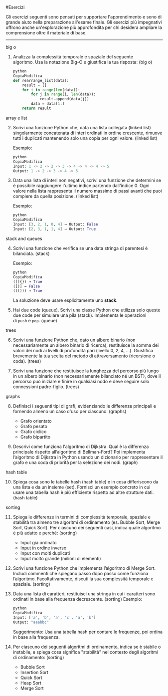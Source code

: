 #Esercizi

Gli esercizi seguenti sono pensati per supportare l'apprendimento e sono di grande aiuto nella preparazione all'esame finale. Gli esercizi più impegnativi offrono anche un'esplorazione più approfondita per chi desidera ampliare la comprensione oltre il materiale di base.

---

big o

1. Analizza la complessità temporale e spaziale del seguente algoritmo. Usa la notazione Big-O e giustifica la tua risposta: (big o)

   ```python
   python
   CopiaModifica
   def rearrange_list(data):
       result = []
       for i in range(len(data)):
           for j in range(i, len(data)):
               result.append(data[j])
           data = data[1:]
       return result

   ```

array e list 

2. Scrivi una funzione Python che, data una lista collegata (linked list) singolarmente concatenata di interi ordinati in ordine crescente, rimuove tutti i duplicati mantenendo solo una copia per ogni valore. (linked list)

   Esempio:

   ```python
   python
   CopiaModifica
   Input: 1 -> 2 -> 2 -> 3 -> 4 -> 4 -> 4 -> 5
   Output: 1 -> 2 -> 3 -> 4 -> 5
   ```

3. Data una lista di interi non negativi, scrivi una funzione che determini se è possibile raggiungere l'ultimo indice partendo dall'indice 0. Ogni valore nella lista rappresenta il numero massimo di passi avanti che puoi compiere da quella posizione. (linked list)

   Esempio:

   ```python
   python
   CopiaModifica
   Input: [3, 2, 1, 0, 4] → Output: False
   Input: [2, 3, 1, 1, 4] → Output: True

   ```

stack and queues

4. Scrivi una funzione che verifica se una data stringa di parentesi è bilanciata. (stack)

   Esempio:

   ```python
   python
   CopiaModifica
   ([]{}) → True
   ([)] → False
   ((())) → True
   ```

   La soluzione deve usare esplicitamente uno **stack**.

5. Hai due code (queue). Scrivi una classe Python che utilizza solo queste due code per simulare una pila (stack). Implementa le operazioni di `push` e `pop`. (queue)

trees 

6. Scrivi una funzione Python che, dato un albero binario (non necessariamente un albero binario di ricerca), restituisce la somma dei valori dei nodi ai livelli di profondità pari (livello 0, 2, 4, ...). Giustifica brevemente la tua scelta del metodo di attraversamento (ricorsione o coda). (trees)

7. Scrivi una funzione che restituisce la lunghezza del percorso più lungo in un albero binario (non necessariamente bilanciato né un BST), dove il percorso può iniziare e finire in qualsiasi nodo e deve seguire solo connessioni padre-figlio. (trees)

graphs

8. Definisci i seguenti tipi di grafi, evidenziando le differenze principali e fornendo almeno un caso d'uso per ciascuno: (graphs)


    - Grafo orientato
    - Grafo pesato
    - Grafo ciclico
    - Grafo bipartito

9.  Descrivi come funziona l'algoritmo di Dijkstra. Qual è la differenza principale rispetto all’algoritmo di Bellman-Ford? Poi implementa l’algoritmo di Dijkstra in Python usando un dizionario per rappresentare il grafo e una coda di priorità per la selezione dei nodi. (graph)

hash table

10. Spiega cosa sono le tabelle hash (hash table) e in cosa differiscono da una lista e da un insieme (set). Fornisci un esempio concreto in cui usare una tabella hash è più efficiente rispetto ad altre strutture dati. (hash table)

sorting 

11. Spiega le differenze in termini di complessità temporale, spaziale e stabilità tra almeno tre algoritmi di ordinamento (es. Bubble Sort, Merge Sort, Quick Sort). Per ciascuno dei seguenti casi, indica quale algoritmo è più adatto e perché: (sorting)


    - Input già ordinato
    - Input in ordine inverso
    - Input con molti duplicati
    - Input molto grande (milioni di elementi)

12. Scrivi una funzione Python che implementa l’algoritmo di Merge Sort. Includi commenti che spiegano passo dopo passo come funziona l’algoritmo. Facoltativamente, discuti la sua complessità temporale e spaziale. (sorting)

13. Data una lista di caratteri, restituisci una stringa in cui i caratteri sono ordinati in base alla frequenza decrescente. (sorting)
    Esempio:


    ```python
    python
    CopiaModifica
    Input: ['a', 'b', 'a', 'c', 'a', 'b']
    Output: "aaabbc"
    ```
    Suggerimento: Usa una tabella hash per contare le frequenze, poi ordina in base alla frequenza.

14. Per ciascuno dei seguenti algoritmi di ordinamento, indica se è stabile o instabile, e spiega cosa significa "stabilità" nel contesto degli algoritmi di ordinamento: (sorting)
    - Bubble Sort
    - Insertion Sort
    - Quick Sort
    - Heap Sort
    - Merge Sort
